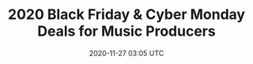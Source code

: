 ---
layout: blog_layout_table_links

title: "2020 Black Friday & Cyber Monday Deals for Music Producers"
date: 2020-11-27 03:05 UTC
tags:
hero: 
intro:

thead:
  - name: 'Name'
    cols: '1'

tdata:
  - slug: 'pluginboutique'
    name: 'Plugin Boutique'
    deal: 'An assortment of plugin deals from Izotope to Fabfilter'
    link: 'https://www.pluginboutique.com/deals'
  - slug: 'cdbaby'
    name: 'CD Baby'
    deal: '25% off ALL album distribution'
    link: 'https://cdbaby.com/promo.aspx'
  - slug: 'lfoaudio'
    name: 'LFOAudio'
    deal: '50% off your entire order of plugins'
    link: 'https://lfoaudio.com/'
  - slug: 'slatedigital'
    name: 'Slate Digital'
    deal: 'Deals on plugins such as FG2A, Fresh Air, sample packs and more.'
    link: 'https://slatedigital.com/'
  - slug: 'arturia'
    name: 'Arturia'
    deal: '50% off flagship software titles'
    link: 'https://www.arturia.com/black-friday-20'
  - slug: 'soundmagic'
    name: 'Sound Magic'
    deal: 'Deals on plugins such as Cadenza Solo Strings & Electric Guitar T'
    link: 'https://neovst.com/'
  - slug: 'soundtoys'
    name: 'Sound Toys'
    deal: 'Over 70% off plug-ins such as Soundtoys 5 & Effect Rack'
    link: 'https://www.soundtoys.com/'
  - slug: 'aberrantdsp'
    name: 'Aberrant DSP'
    deal: 'Deals on their plugins such as Color & Character Bundle and Sketch Cassette II'
    link: 'https://aberrantdsp.com/'
  - slug: 'output'
    name: 'Output'
    deal: 'Plugin deals such as Output Bundle, Signal & Analog Strings'
    link: 'https://output.com/products'
  - slug: 'uad'
    name: 'Universal Audio'
    deal: 'Deals on UAD plugins like Anteres Auto-Tune & Capitol Chambers'
    link: 'https://output.com/products'
  - slug: 'paragonkits'
    name: 'Paragon Kits'
    deal: '40% off Kits'
    link: 'https://shop.mickschultz.com/'
---